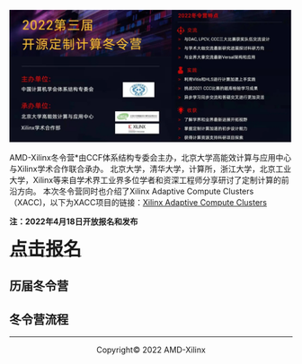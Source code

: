 <!--# CCF TCARCH- Customized Computing Challenge!-->

![](./images/winter_camp22.png)

AMD-Xilinx冬令营*由CCF体系结构专委会主办，北京大学高能效计算与应用中心与Xilinx学术合作联合承办。
北京大学，清华大学，计算所，浙江大学，北京工业大学，Xilinx等来自学术界工业界多位学者和资深工程师分享研讨了定制计算的前沿方向。
本次冬令营同时也介绍了Xilinx Adaptive Compute Clusters（XACC)，以下为XACC项目的链接：<a href="https://xilinx.github.io/xacc/">Xilinx Adaptive Compute Clusters</a>


**注：2022年4月18日开放报名和发布**

<a href="https://xupsh.github.io/ccc2021/upload.html"><font size="6" ><strong>点击报名</strong></font></a>


## 历届冬令营
        



## 冬令营流程



---------------------------------------
<p align="center">Copyright&copy; 2022 AMD-Xilinx</p>
